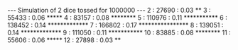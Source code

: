 --- Simulation of 2 dice tossed for 1000000 ---
  2 :    27690 : 0.03 **
  3 :    55433 : 0.06 *****
  4 :    83157 : 0.08 ********
  5 :   110976 : 0.11 ***********
  6 :   138452 : 0.14 *************
  7 :   166802 : 0.17 ****************
  8 :   139051 : 0.14 *************
  9 :   111050 : 0.11 ***********
 10 :    83885 : 0.08 ********
 11 :    55606 : 0.06 *****
 12 :    27898 : 0.03 **

